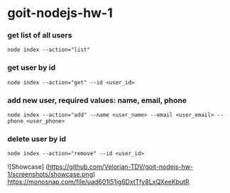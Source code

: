 # goit-nodejs-hw-1

### get list of all users
    node index --action="list"

### get user by id
    node index --action="get" --id <user_id>

### add new user, required values: name, email, phone
    node index --action="add" --name <user_name> --email <user_email> --phone <user_phone>

### delete user by id 
    node index --action="remove" --id <user_id>

![Showcase] (https://github.com/Velorian-TDV/goit-nodejs-hw-1/screenshots/showcase.png)
https://monosnap.com/file/uad601l51jg6DxtTfy8LxQXeeKbutR
